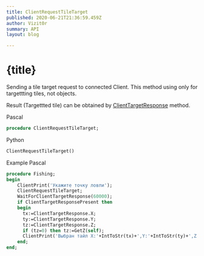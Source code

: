```yaml
---
title: ClientRequestTileTarget
published: 2020-06-21T21:36:59.459Z
author: Vizit0r
summary: API
layout: blog

---
```


# {title}

Sending a tile target request to connected Client.
This method using only for targettting tiles, not objects.


Result (Targettted tile) can be obtained by [ClientTargetResponse](Api/ClientTargetResponse) method.

Pascal

```pascal
procedure ClientRequestTileTarget;
```



Python
```python
ClientRequestTileTarget()
```


Example Pascal

```pascal
procedure Fishing;
begin
    ClientPrint('Укажите точку ловли');
    ClientRequestTileTarget;
    WaitForClientTargetResponse(60000);
    if ClientTargetResponsePresent then
    begin
      tx:=ClientTargetResponse.X;
      ty:=ClientTargetResponse.Y;
      tz:=ClientTargetResponse.Z;
      if (tz=0) then tz:=GetZ(self);
      ClientPrint('Выбран тайл X:'+IntToStr(tx)+',Y:'+IntToStr(ty)+',Z:'+IntToStr(tz));
    end;
end;
``` 
